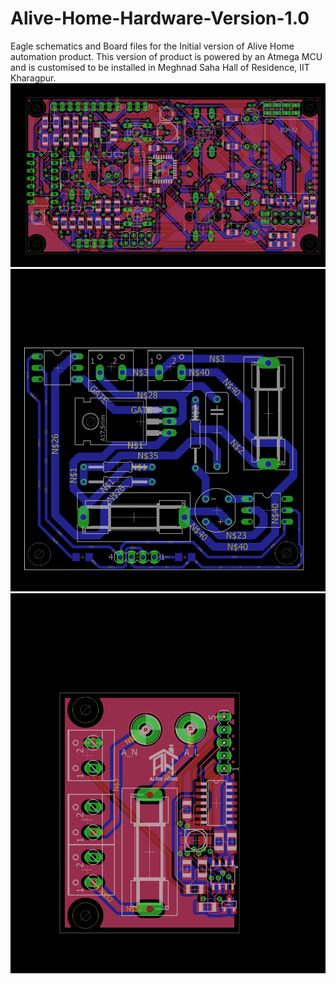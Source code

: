 # Alive-Home-Hardware-Version-1.0
Eagle schematics and Board files for the Initial version of Alive Home automation product. This version of product is powered by an Atmega MCU and is customised to be installed in Meghnad Saha Hall of Residence, IIT Kharagpur.
![Alt text](logic1.png?raw=true "Logic board to control fan and switching boards")
![Alt text](fan.png?raw=true "AC Fan control board")
![Alt text](switch.png?raw=true "AC appliance switching Board")
